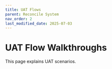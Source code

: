 ```yaml
---
title: UAT Flows
parent: Reconcile System
nav_order: 2
last_modified_date: 2025-07-03
---
```


# UAT Flow Walkthroughs

This page explains UAT scenarios.
